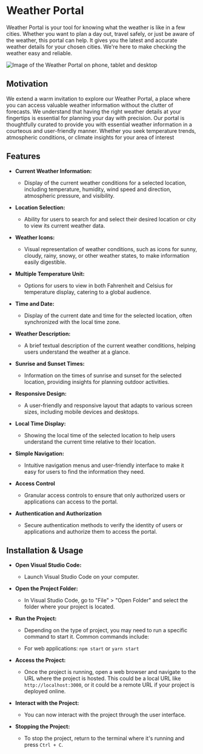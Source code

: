 # Weather Portal

Weather Portal is your tool for knowing what the weather is like in a few cities. Whether you want to plan a day out, travel safely, or just be aware of the weather, this portal can help. It gives you the latest and accurate weather details for your chosen cities. We're here to make checking the weather easy and reliable.

![Image of the Weather Portal on phone, tablet and desktop](https://github.com/Sameera1920/Weather-Portal/blob/test/public/Weather_Portal.png)

## Motivation

We extend a warm invitation to explore our Weather Portal, a place where you can access valuable weather information without the clutter of forecasts. We understand that having the right weather details at your fingertips is essential for planning your day with precision. Our portal is thoughtfully curated to provide you with essential weather information in a courteous and user-friendly manner. Whether you seek temperature trends, atmospheric conditions, or climate insights for your area of interest

## Features

- **Current Weather Information:**

  - Display of the current weather conditions for a selected location, including temperature, humidity, wind speed and direction, atmospheric pressure, and visibility.

- **Location Selection:**

  - Ability for users to search for and select their desired location or city to view its current weather data.

- **Weather Icons:**

  - Visual representation of weather conditions, such as icons for sunny, cloudy, rainy, snowy, or other weather states, to make information easily digestible.

- **Multiple Temperature Unit:**

  - Options for users to view in both Fahrenheit and Celsius for temperature display, catering to a global audience.

- **Time and Date:**

  - Display of the current date and time for the selected location, often synchronized with the local time zone.

- **Weather Description:**

  - A brief textual description of the current weather conditions, helping users understand the weather at a glance.

- **Sunrise and Sunset Times:**

  - Information on the times of sunrise and sunset for the selected location, providing insights for planning outdoor activities.

- **Responsive Design:**

  - A user-friendly and responsive layout that adapts to various screen sizes, including mobile devices and desktops.

- **Local Time Display:**

  - Showing the local time of the selected location to help users understand the current time relative to their location.

- **Simple Navigation:**

  - Intuitive navigation menus and user-friendly interface to make it easy for users to find the information they need.

- **Access Control**

  - Granular access controls to ensure that only authorized users or applications can access to the portal.

- **Authentication and Authorization**

  - Secure authentication methods to verify the identity of users or applications and authorize them to access the portal.

## Installation & Usage

- **Open Visual Studio Code:**

  - Launch Visual Studio Code on your computer.

- **Open the Project Folder:**

  - In Visual Studio Code, go to "File" > "Open Folder" and select the folder where your project is located.

- **Run the Project:**

  - Depending on the type of project, you may need to run a specific command to start it. Common commands include:

  - For web applications: `npm start` or `yarn start`

- **Access the Project:**

  - Once the project is running, open a web browser and navigate to the URL where the project is hosted. This could be a local URL like `http://localhost:3000`, or it could be a remote URL if your project is deployed online.

- **Interact with the Project:**

  - You can now interact with the project through the user interface.

- **Stopping the Project:**

  - To stop the project, return to the terminal where it's running and press `Ctrl + C`.
